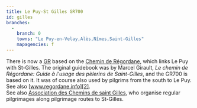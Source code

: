 ```yaml
---
title: Le Puy-St Gilles GR700
id: gilles
branches:
  -
    branch: 0
    towns: "Le Puy-en-Velay,Alès,Nîmes,Saint-Gilles"
    mapagencies: f
---
```


There is now a [GR][0] based on the [Chemin de Régordane][1], which links Le Puy with St-Gilles. The original guidebook was by Marcel Girault, _Le chemin de Régordane: Guide à l'usage des pèlerins de Saint-Gilles_, and the GR700 is based on it. It was of course also used by pilgrims from the south to Le Puy. See also [www.regordane.info][2].  
See also [Association des Chemins de saint Gilles][3], who organise regular pilgrimages along pilgrimage routes to St-Gilles.

[0]: http://www.ffrandonnee.fr/topos/topoGuidesCatalFiche.aspx?ref=7000
[1]: http://www.gr700-regordane.com/
[2]: http://www.regordane.info/
[3]: http://cheminstgilles30.cef.fr/